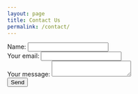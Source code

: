 ```yaml
---
layout: page
title: Contact Us
permalink: /contact/
---
```


<form action="https://formspree.io/f/xlezlvqk" method="POST">
	<div class="mb-3">
		<label for="name" class="form-label">Name:</label>
		<input type="text" class="form-control" id="name" name="name">
	</div>
	<div class="mb-3">
		<label for="email" class="form-label">Your email:</label>
		<input type="email" class="form-control" id="email" name="email">
	</div><div class="mb-3">
		<label for="message" class="form-label">Your message:</label>
		<textarea  class="form-control" id="message" name="message"></textarea>
	</div>
	<button type="submit" class=" ">Send</button>
</form>
